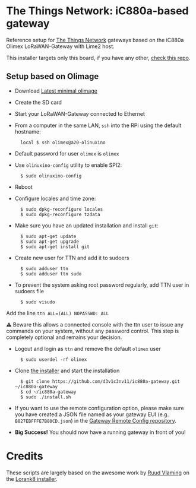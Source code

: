 # The Things Network: iC880a-based gateway

Reference setup for [The Things Network](http://thethingsnetwork.org/) gateways based on the iC880a Olimex LoRaWAN-Gateway with Lime2 host.

This installer targets only this board, if you have any other, [check this repo](https://github.com/ttn-zh/ic880a-gateway/).

## Setup based on Olimage

- Download [Latest minimal olimage](http://images.olimex.com/release/a20/)
- Create the SD card
- Start your LoRaWAN-Gateway connected to Ethernet
- From a computer in the same LAN, `ssh` into the RPi using the default hostname:

        local $ ssh olimex@a20-olinuxino

- Default password for user `olimex` is `olimex`
- Use `olinuxino-config` utility to enable SPI2:

        $ sudo olinuxino-config

- Reboot
- Configure locales and time zone:

        $ sudo dpkg-reconfigure locales
        $ sudo dpkg-reconfigure tzdata

- Make sure you have an updated installation and install `git`:

        $ sudo apt-get update
        $ sudo apt-get upgrade
        $ sudo apt-get install git

- Create new user for TTN and add it to sudoers

        $ sudo adduser ttn 
        $ sudo adduser ttn sudo

- To prevent the system asking root password regularly, add TTN user in sudoers file

        $ sudo visudo

Add the line `ttn ALL=(ALL) NOPASSWD: ALL`

:warning: Beware this allows a connected console with the ttn user to issue any commands on your system, without any password control. This step is completely optional and remains your decision.

- Logout and login as `ttn` and remove the default `olimex` user

        $ sudo userdel -rf olimex

 
- Clone [the installer](https://github.com/d3v1c3nv11/ic880a-gateway/) and start the installation

        $ git clone https://github.com/d3v1c3nv11/ic880a-gateway.git ~/ic880a-gateway
        $ cd ~/ic880a-gateway
        $ sudo ./install.sh

- If you want to use the remote configuration option, please make sure you have created a JSON file named as your gateway EUI (e.g. `B827EBFFFE7B80CD.json`) in the [Gateway Remote Config repository](https://github.com/ttn-zh/gateway-remote-config). 
- **Big Success!** You should now have a running gateway in front of you!

# Credits

These scripts are largely based on the awesome work by [Ruud Vlaming](https://github.com/devlaam) on the [Lorank8 installer](https://github.com/Ideetron/Lorank).
